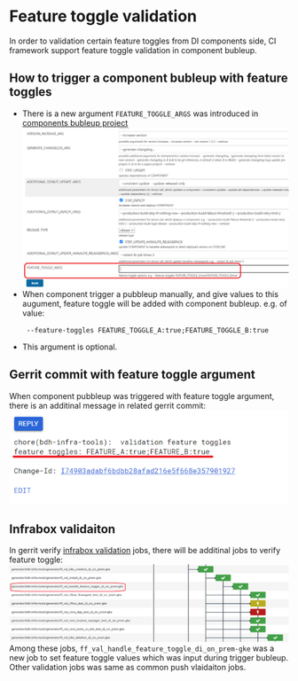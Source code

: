 # Feature toggle validation

In order to validation certain feature toggles from DI components side, CI framework support feature toggle validation in component bubleup.  

## How to trigger a component bubleup with feature toggles
 - There is a new argument `FEATURE_TOGGLE_ARGS` was introduced in [components bubleup project](https://gkedatahub.jaas-gcp.cloud.sap.corp/job/donut_generic/)
 ![Display](../CI-Framework/Image/FeatureToggleValidation/FF3.PNG) 
 - When component trigger a pubbleup manually, and give values to this augument, feature toggle will be added with component bubleup. e.g. of value:
   ```
    --feature-toggles FEATURE_TOGGLE_A:true;FEATURE_TOGGLE_B:true
   ```
 - This argument is optional.
## Gerrit commit with feature toggle argument
When component pubbleup was triggered with feature toggle argument, there is an additinal message in related gerrit commit:
 ![Display](../CI-Framework/Image/FeatureToggleValidation/ff2.PNG)
## Infrabox validaiton
In gerrit verify [infrabox validation](https://infrabox.datahub.only.sap/dashboard/#/project/hanalite-releasepack) jobs, there will be additinal jobs to verify feature toggle:
 ![Display](../CI-Framework/Image/FeatureToggleValidation/FF1.PNG)
Among these jobs, `ff_val_handle_feature_toggle_di_on_prem-gke` was a new job to set feature toggle values which was input during trigger bubleup. Other validation jobs was same as common push vlaidaiton jobs.